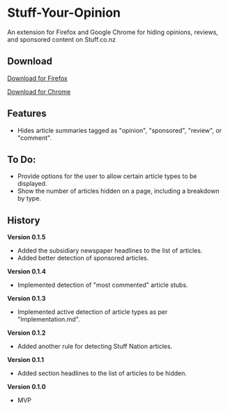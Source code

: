 # Stuff-Your-Opinion

An extension for Firefox and Google Chrome for hiding opinions, reviews, and sponsored content on Stuff.co.nz

## Download

[Download for Firefox](https://addons.mozilla.org/en-US/firefox/addon/stuff-your-opinion/)

[Download for Chrome](https://chrome.google.com/webstore/detail/stuff-your-opinion/jhibdleohknpbgeihkplcjmaaphlmemo)

## Features

- Hides article summaries tagged as "opinion", "sponsored", "review", or "comment".

## To Do:

- Provide options for the user to allow certain article types to be displayed.
- Show the number of articles hidden on a page, including a breakdown by type.

## History

**Version 0.1.5**

- Added the subsidiary newspaper headlines to the list of articles.
- Added better detection of sponsored articles.

**Version 0.1.4**

- Implemented detection of "most commented" article stubs.

**Version 0.1.3**

- Implemented active detection of article types as per "Implementation.md".

**Version 0.1.2**

- Added another rule for detecting Stuff Nation articles.

**Version 0.1.1**

- Added section headlines to the list of articles to be hidden.

**Version 0.1.0**

- MVP

